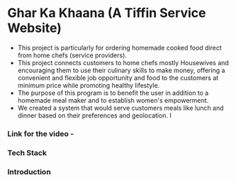 # Ghar Ka Khaana (A Tiffin Service Website)
* This project is particularly for ordering homemade cooked food direct from home chefs (service providers). 
* This  project connects customers to home chefs mostly Housewives and encouraging them to use their 
culinary skills to make money, offering a convenient and flexible job opportunity and food to the 
customers at minimum price while promoting healthy lifestyle. 
* The purpose of this program is to benefit the user in addition to a homemade meal maker and to establish women's empowerment. 
* We created a system that would serve customers meals like lunch and dinner based on their 
preferences and geolocation. I
### Link for the video - 
### Tech Stack 
### Introduction 

